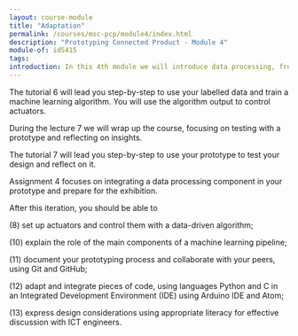 ```yaml
---
layout: course-module
title: "Adaptation"
permalink: /courses/msc-pcp/module4/index.html
description: "Prototyping Connected Product - Module 4"
module-of: id5415
tags:
introduction: In this 4th module we will introduce data processing, from streaming analysis to the Machine Learning Pipeline.
---
```


The tutorial 6 will lead you step-by-step to use your labelled data and train a machine learning algorithm. You will use the algorithm output to control actuators.

During the lecture 7 we will wrap up the course, focusing on testing with a prototype and reflecting on insights.

The tutorial 7 will lead you step-by-step to use your prototype to test your design and reflect on it.

Assignment 4 focuses on integrating a data processing component in your prototype and prepare for the exhibition.

After this iteration, you should be able to

(8) set up actuators and control them with a data-driven algorithm;

(10) explain the role of the main components of a machine learning pipeline;

(11) document your prototyping process and collaborate with your peers, using Git and GitHub;

(12) adapt and integrate pieces of code, using languages Python and C in an Integrated Development Environment (IDE) using Arduino IDE and Atom;

(13) express design considerations using appropriate literacy for effective discussion with ICT engineers.